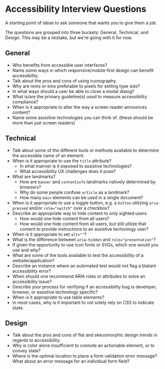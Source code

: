 # Accessibility Interview Questions  

A starting point of ideas to ask someone that wants you to give them a job.  

The questions are grouped into three buckets: General, Technical, and Design. This may be a mistake, but we're going with it for now.  


## General
- Who benefits from accessible user interfaces?
- Name some ways in which responsive/mobile first design can benefit accessibility.
- Talk about the pros and cons of using iconography.
- Why are rems or ems preferable to pixels for setting type size?
- In what ways should a user be able to close a modal dialog?
- What is/are the primary guideline(s) used to measure accessibility compliance?
- When is it appropriate to alter the way a screen reader announces content?
- Name some assistive technologies you can think of. (these should be more than just screen readers)


## Technical
- Talk about some of the different tools or methods available to determine the accessible name of an element.  
- When is it appropriate to use the `title` attribute?
    + In what manner is it exposed to assistive technologies?
    + What accessibility UX challenges does it pose?
- What are landmarks?
    + How are `banner` and `contentinfo` landmarks natively determined by browsers?
    + Why do some people confuse `article` as a landmark?
    + How many `main` elements can be used in a single document?
- When is it appropriate to use a toggle button, e.g. a `button` utilizing `aria-pressed` and/or `role="switch"` over a checkbox?
- Describe an appropriate way to hide content to only sighted users.
    + How would one hide content from all users?
    + How would one hide content from all users, but still utilize that content to provide instructions to an assistive technology user?
- When is it appropriate to set `alt=""`?
- What is the difference between `aria-hidden` and `role="presentation"`?
- If given the opportunity to use icon fonts or SVGs, which one would you use and why?
- What are some of the tools available to test the accessibility of a website/application?
- Describe an instance where an automated test would not flag a blatant accessibility error?
- When should one recommend ARIA roles or attributes to solve an accessibility issue?
- Describe your process for verifying if an accessibility bug is developer, browser, or assistive technology specific?
- When is it appropriate to use table elements? 
- In most cases, why is it important to not solely rely on CSS to indicate state.


## Design
- Talk about the pros and cons of flat and skeuomorphic design trends in regards to accessibility.
- Why is color alone insufficient to connote an actionable element, or to convey state?
- Where is the optimal location to place a form validation error message?  What about an error message for an individual form field?


